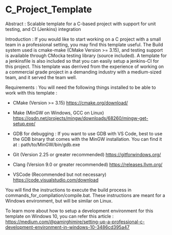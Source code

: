 # C_Project_Template
Abstract : 
Scalable template for a C-based project with support for unit testing, and CI (Jenkins) integration

Introduction : 
If you would like to start working on a C project with a small team in a professional setting, 
you may find this template useful. 
  The Build system used is cmake-make (CMake Version >= 3.15), and testing support is available
through CMocka testing library (source included). A template for a jenkinsfile is also included
so that you can easily setup a jenkins-CI for this project. 
  This template was derrived from the experience of working on a commercial grade project in a 
demanding industry with a medium-sized team, and it served the team well. 

Requirements : 
You will need the following things installed to be able to work with this template : 
  - CMake (Version >= 3.15)
    https://cmake.org/download/
    
  - Make (MinGW on Windows, GCC on Linux)
    https://osdn.net/projects/mingw/downloads/68260/mingw-get-setup.exe/
    
  - GDB for debugging :
    If you want to use GDB with VS Code, best to use the GDB binary that comes with the MinGW installation. You can find it at :             path/to/MinGW/bin/gdb.exe
    
  - Git (Version 2.25 or greater recommended)
    https://gitforwindows.org/
    
  - Clang (Version 9.0 or greater recommended)
    https://releases.llvm.org/
    
  - VSCode (Recommended but not necessary)
    https://code.visualstudio.com/download

You will find the instructions to execute the build process in commands_for_compilation/compile.bat.
These instructions are meant for a Windows environment, but will be similar on Linux. 

To learn more about how to setup a development environment for this template on Windows 10, 
you can refer this article : https://medium.com/@pamirghimire/setting-up-a-professional-c-development-environment-in-windows-10-3486cd395a47
